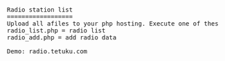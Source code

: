 <pre>
  Radio station list
  ==================
  Upload all afiles to your php hosting. Execute one of these scripts:
  radio_list.php = radio list
  radio_add.php = add radio data
  
  Demo: radio.tetuku.com
</pre>
